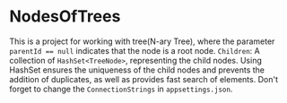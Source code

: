 # NodesOfTrees
This is a project for working with tree(N-ary Tree), where the parameter `parentId == null` indicates that the node is a root node. 
`Children`: A collection of `HashSet<TreeNode>`, representing the child nodes. Using HashSet ensures the uniqueness of the child nodes and prevents the addition of duplicates, as well as provides fast search of elements. 
Don't forget to change the `ConnectionStrings` in `appsettings.json`.
